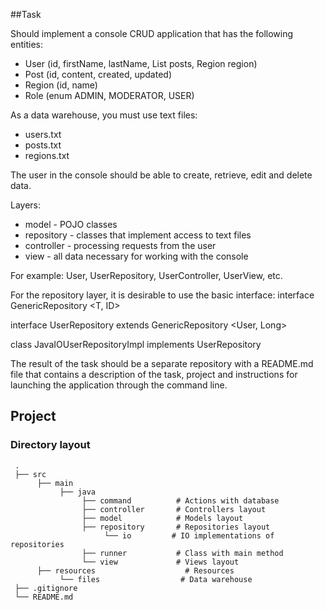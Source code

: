##Task

Should implement a console CRUD application that has the following entities:

* User (id, firstName, lastName, List <Post> posts, Region region)
* Post (id, content, created, updated)
* Region (id, name)
* Role (enum ADMIN, MODERATOR, USER)


 As a data warehouse, you must use text files:

 * users.txt
 * posts.txt
 * regions.txt

 The user in the console should be able to create, retrieve, edit and delete data.

 Layers:

 * model - POJO classes
 * repository - classes that implement access to text files
 * controller - processing requests from the user
 * view - all data necessary for working with the console

 For example: User, UserRepository, UserController, UserView, etc.

 For the repository layer, it is desirable to use the basic interface:
 interface GenericRepository <T, ID>

 interface UserRepository extends GenericRepository <User, Long>

 class JavaIOUserRepositoryImpl implements UserRepository

 The result of the task should be a separate repository with a README.md file that contains a description of the task, project and instructions for launching the application through the command line.
 
 ## Project
 
 ### Directory layout
 
     .
     ├── src
          ├── main
               ├── java
                    ├── command          # Actions with database
                    ├── controller       # Controllers layout
                    ├── model            # Models layout
                    ├── repository       # Repositories layout
                         └── io         # IO implementations of repositories
                    ├── runner           # Class with main method
                    └── view             # Views layout
          ├── resources                    # Resources
               └── files                  # Data warehouse
     ├── .gitignore
     └── README.md

